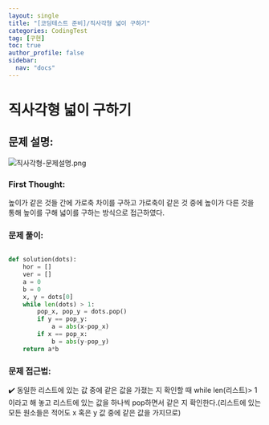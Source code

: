 ```yaml
---
layout: single
title: "[코딩테스트 준비]/직사각형 넓이 구하기"
categories: CodingTest
tag: [구현]
toc: true
author_profile: false
sidebar:
  nav: "docs"
---
```


# 직사각형 넓이 구하기

## 문제 설명:

![직사각형-문제설명.png]({{site.url}}/images/2023-07-29-codingTest-직사각형/문제설명.png)

### First Thought:

높이가 같은 것들 간에 가로축 차이를 구하고 가로축이 같은 것 중에 높이가 다른 것을 통해 높이를 구해 넓이를 구하는 방식으로 접근하였다.

### 문제 풀이:

```python

def solution(dots):
    hor = []
    ver = []
    a = 0
    b = 0
    x, y = dots[0]
    while len(dots) > 1:
        pop_x, pop_y = dots.pop()
        if y == pop_y:
            a = abs(x-pop_x)
        if x == pop_x:
            b = abs(y-pop_y)
    return a*b

```

### 문제 접근법:

✔️ 동일한 리스트에 있는 값 중에 같은 값을 가졌는 지 확인할 때 while len(리스트)> 1이라고 해 놓고 리스트에 있는 값을 하나씩 pop하면서 같은 지 확인한다.(리스트에 있는 모든 원소들은 적어도 x 혹은 y 값 중에 같은 값을 가지므로)
